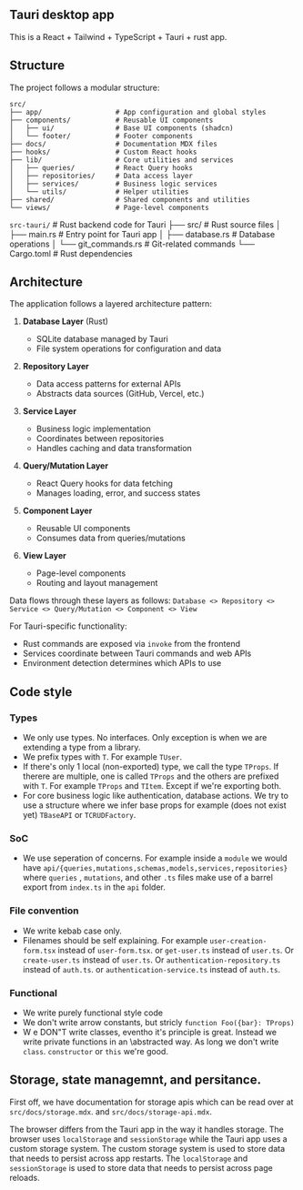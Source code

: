 ## Tauri desktop app

This is a React + Tailwind + TypeScript + Tauri + rust app.

## Structure

The project follows a modular structure:

```
src/
├── app/                  # App configuration and global styles
├── components/           # Reusable UI components
│   ├── ui/               # Base UI components (shadcn)
│   └── footer/           # Footer components
├── docs/                 # Documentation MDX files
├── hooks/                # Custom React hooks
├── lib/                  # Core utilities and services
│   ├── queries/          # React Query hooks
│   ├── repositories/     # Data access layer
│   ├── services/         # Business logic services
│   └── utils/            # Helper utilities
├── shared/               # Shared components and utilities
└── views/                # Page-level components
```

`src-tauri/`             # Rust backend code for Tauri
├── src/                 # Rust source files
│   ├── main.rs          # Entry point for Tauri app
│   ├── database.rs      # Database operations
│   └── git_commands.rs  # Git-related commands
└── Cargo.toml           # Rust dependencies

## Architecture

The application follows a layered architecture pattern:

1. **Database Layer** (Rust)
   - SQLite database managed by Tauri
   - File system operations for configuration and data

2. **Repository Layer**
   - Data access patterns for external APIs
   - Abstracts data sources (GitHub, Vercel, etc.)

3. **Service Layer**
   - Business logic implementation
   - Coordinates between repositories
   - Handles caching and data transformation

4. **Query/Mutation Layer**
   - React Query hooks for data fetching
   - Manages loading, error, and success states

5. **Component Layer**
   - Reusable UI components
   - Consumes data from queries/mutations

6. **View Layer**
   - Page-level components
   - Routing and layout management

Data flows through these layers as follows:
`Database <> Repository <> Service <> Query/Mutation <> Component <> View`

For Tauri-specific functionality:
- Rust commands are exposed via `invoke` from the frontend
- Services coordinate between Tauri commands and web APIs
- Environment detection determines which APIs to use

## Code style

### Types
-  We only use types. No interfaces.  Only exception is when we are extending a type from a library.
-  We prefix types with `T`. For example `TUser`.
- If there's  only  1 local (non-exported) type, we call the type `TProps`. If therere are multiple, one is called `TProps` and the others are prefixed with `T`. For example `TProps` and `TItem`. Except if we're exporting both.
- For core business logic like authentication, database actions. We try to use a structure where we infer base props for example (does not exist yet) `TBaseAPI` or `TCRUDFactory`.

### SoC
- We use seperation of concerns. For example inside a `module` we would have `api/{queries,mutations,schemas,models,services,repositories}` where `queries` , `mutations`, and other `.ts` files make use of a  barrel export from `index.ts` in the `api` folder.

### File convention
- We write kebab case only.
- Filenames should be self explaining. For example `user-creation-form.tsx` instead of `user-form.tsx`. or `get-user.ts` instead of `user.ts`. Or `create-user.ts` instead of `user.ts`. Or `authentication-repository.ts` instead of `auth.ts`. or `authentication-service.ts` instead of `auth.ts`.

### Functional
- We write purely  functional style code
- We don't write arrow constants, but stricly `function Foo({bar}: TProps)`
- W e DON"T write  classes, eventho it's principle is great. Instead we write private functions in  an  \abstracted way. As long we don't write `class`. `constructor` or `this` we're good.

## Storage, state  managemnt,  and persitance.
First off, we have documentation for storage apis which can be read over at `src/docs/storage.mdx`.  and `src/docs/storage-api.mdx`. 

The browser differs from the Tauri app in the way it handles storage. The browser uses `localStorage` and `sessionStorage` while the Tauri app uses a custom storage system. The custom storage system is used to store data that needs to persist across app restarts. The `localStorage` and `sessionStorage` is used to store data that needs to persist across page reloads. 